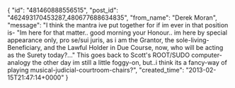  {
   "id": "481460888556515",
   "post_id": "462493170453287_480677688634835",
   "from_name": "Derek Moran",
   "message": "I think the mantra ive put together for if im ever in that position is- \"Im here for that matter.. good morning your Honour.. im here by special appearance only, pro se/sui juris, as i am the Grantor, the sole-living-Beneficiary, and the Lawful Holder in Due Course, now, who will be acting as the Surety today?...\" This goes back to Scott's ROOT/SUDO computer-analogy the other day im still a little foggy-on, but..i think its a fancy-way of playing musical-judicial-courtroom-chairs?",
   "created_time": "2013-02-15T21:47:14+0000"
 }
